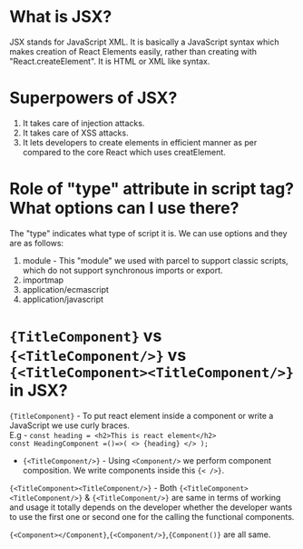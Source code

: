 # What is JSX?
JSX stands for JavaScript XML. It is basically a JavaScript syntax which makes creation of React Elements easily, rather than creating with "React.createElement". It is HTML or XML like syntax.

# Superpowers of JSX?
1. It takes care of injection attacks.
2. It takes care of XSS attacks.
3. It lets developers to create elements in efficient manner as per compared to the core React which uses creatElement.

# Role of "type" attribute in script tag? What options can I use there?
The "type" indicates what type of script it is. We can use options and they are as follows:
1. module - This "module" we used with parcel to support classic scripts, which do not support synchronous imports or export.
2. importmap
3. application/ecmascript
4. application/javascript

# `{TitleComponent}` vs `{<TitleComponent/>}` vs `{<TitleComponent><TitleComponent/>}` in JSX?

`{TitleComponent}` - To put react element inside a component or write a JavaScript we use curly braces.
<br>
E.g - `const heading = <h2>This is react element</h2>`
            <br>
                `const HeadingComponent =()=>(
                <>
                {heading}
                </>
            );`

- `{<TitleComponent/>}` - Using `<Component/>` we perform component composition. We write components inside this `{< />}`.

`{<TitleComponent><TitleComponent/>}` - Both `{<TitleComponent><TitleComponent/>}` & `{<TitleComponent/>}` are same in terms of working 
and usage it totally depends on the developer whether the developer wants to use the first one or second one for the calling the functional
components. 

`{<Component></Component}`,`{<Component/>}`,`{Component()}` are all same.
